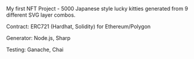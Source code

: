My first NFT Project - 5000 Japanese style lucky kitties generated from 9 different SVG layer combos.

Contract: ERC721 (Hardhat, Solidity) for Ethereum/Polygon

Generator: Node.js, Sharp

Testing: Ganache, Chai
